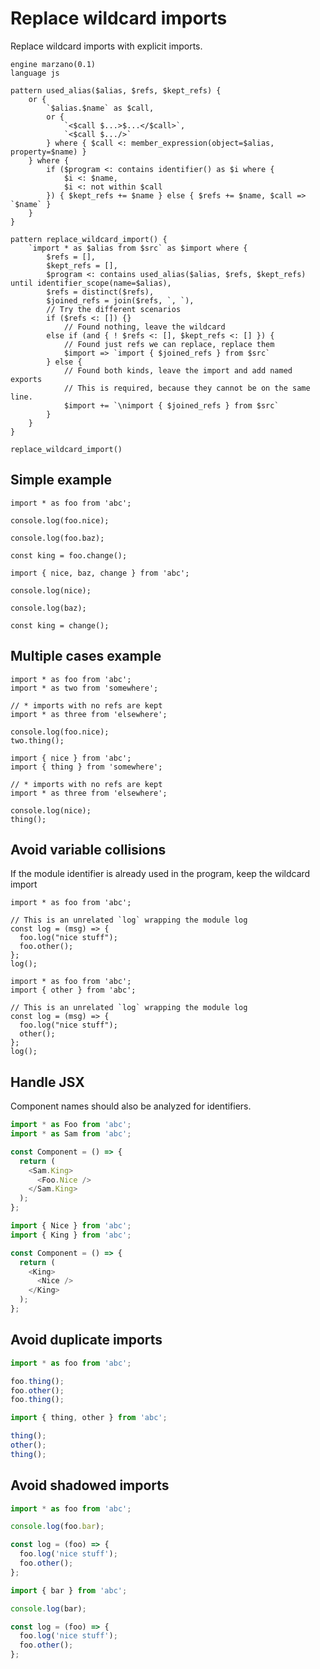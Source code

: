 # Replace wildcard imports

Replace wildcard imports with explicit imports.

```grit
engine marzano(0.1)
language js

pattern used_alias($alias, $refs, $kept_refs) {
	or {
		`$alias.$name` as $call,
		or {
			`<$call $...>$...</$call>`,
			`<$call $.../>`
		} where { $call <: member_expression(object=$alias, property=$name) }
	} where {
		if ($program <: contains identifier() as $i where {
			$i <: $name,
			$i <: not within $call
		}) { $kept_refs += $name } else { $refs += $name, $call => `$name` }
	}
}

pattern replace_wildcard_import() {
	`import * as $alias from $src` as $import where {
		$refs = [],
		$kept_refs = [],
		$program <: contains used_alias($alias, $refs, $kept_refs) until identifier_scope(name=$alias),
		$refs = distinct($refs),
		$joined_refs = join($refs, `, `),
		// Try the different scenarios
		if ($refs <: []) {}
			// Found nothing, leave the wildcard
		else if (and { ! $refs <: [], $kept_refs <: [] }) {
			// Found just refs we can replace, replace them
			$import => `import { $joined_refs } from $src`
		} else {
			// Found both kinds, leave the import and add named exports
			// This is required, because they cannot be on the same line.
			$import += `\nimport { $joined_refs } from $src`
		}
	}
}

replace_wildcard_import()
```

## Simple example

```
import * as foo from 'abc';

console.log(foo.nice);

console.log(foo.baz);

const king = foo.change();
```

```
import { nice, baz, change } from 'abc';

console.log(nice);

console.log(baz);

const king = change();
```

## Multiple cases example

```
import * as foo from 'abc';
import * as two from 'somewhere';

// * imports with no refs are kept
import * as three from 'elsewhere';

console.log(foo.nice);
two.thing();
```

```
import { nice } from 'abc';
import { thing } from 'somewhere';

// * imports with no refs are kept
import * as three from 'elsewhere';

console.log(nice);
thing();
```

## Avoid variable collisions

If the module identifier is already used in the program, keep the wildcard import

```
import * as foo from 'abc';

// This is an unrelated `log` wrapping the module log
const log = (msg) => {
  foo.log("nice stuff");
  foo.other();
};
log();

```

```
import * as foo from 'abc';
import { other } from 'abc';

// This is an unrelated `log` wrapping the module log
const log = (msg) => {
  foo.log("nice stuff");
  other();
};
log();

```

## Handle JSX

Component names should also be analyzed for identifiers.

```js
import * as Foo from 'abc';
import * as Sam from 'abc';

const Component = () => {
  return (
    <Sam.King>
      <Foo.Nice />
    </Sam.King>
  );
};
```

```js
import { Nice } from 'abc';
import { King } from 'abc';

const Component = () => {
  return (
    <King>
      <Nice />
    </King>
  );
};
```

## Avoid duplicate imports

```js
import * as foo from 'abc';

foo.thing();
foo.other();
foo.thing();
```

```js
import { thing, other } from 'abc';

thing();
other();
thing();
```

## Avoid shadowed imports

```js
import * as foo from 'abc';

console.log(foo.bar);

const log = (foo) => {
  foo.log('nice stuff');
  foo.other();
};
```

```js
import { bar } from 'abc';

console.log(bar);

const log = (foo) => {
  foo.log('nice stuff');
  foo.other();
};
```
